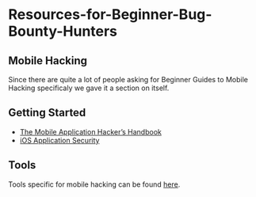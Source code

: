 # Resources-for-Beginner-Bug-Bounty-Hunters

## Mobile Hacking
Since there are quite a lot of people asking for Beginner Guides to Mobile Hacking specificaly we gave it a section on itself.

## Getting Started
- [The Mobile Application Hacker’s Handbook](http://amzn.to/2cVOIrE)
- [iOS Application Security](http://amzn.to/2d9yo7m)

## Tools
Tools specific for mobile hacking can be found [here](/assets/tools#Mobile-Hacking).

